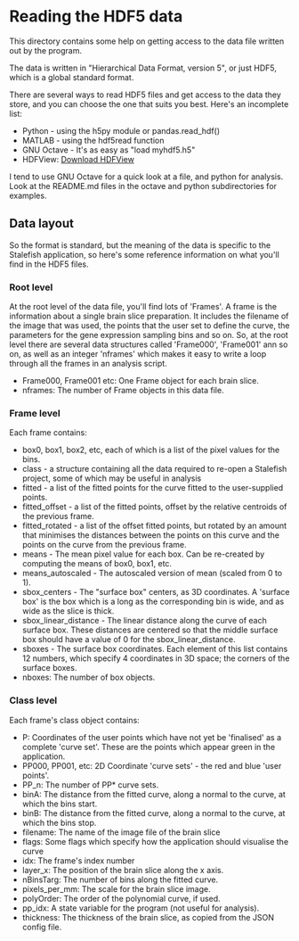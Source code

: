 # Reading the HDF5 data

This directory contains some help on getting access to the data file
written out by the program.

The data is written in "Hierarchical Data Format, version 5", or just
HDF5, which is a global standard format.

There are several ways to read HDF5 files and get access to the data
they store, and you can choose the one that suits you best. Here's an
incomplete list:

* Python - using the h5py module or pandas.read_hdf()
* MATLAB - using the hdf5read function
* GNU Octave - It's as easy as "load myhdf5.h5"
* HDFView: [Download HDFView](https://portal.hdfgroup.org/display/support/Download+HDFView)

I tend to use GNU Octave for a quick look at a file, and python for
analysis. Look at the README.md files in the octave and python
subdirectories for examples.

## Data layout

So the format is standard, but the meaning of the data is specific to
the Stalefish application, so here's some reference information on
what you'll find in the HDF5 files.

### Root level

At the root level of the data file, you'll find lots of 'Frames'. A
frame is the information about a single brain slice preparation. It
includes the filename of the image that was used, the points that the
user set to define the curve, the parameters for the gene expression
sampling bins and so
on. So, at the root level there are several data structures called
'Frame000', 'Frame001' ann so on, as well as an integer 'nframes'
which makes it easy to write a loop through all the frames in an
analysis script.

 * Frame000, Frame001 etc: One Frame object for each brain slice.
 * nframes: The number of Frame objects in this data file.

### Frame level

Each frame contains:

 * box0, box1, box2, etc, each of which is a list of the pixel values
   for the bins.
 * class - a structure containing all the data required to re-open a
   Stalefish project, some of which may be useful in analysis
 * fitted - a list of the fitted points for the curve fitted to the
   user-supplied points.
 * fitted_offset - a list of the fitted points, offset by the relative
   centroids of the previous frame.
 * fitted_rotated - a list of the offset fitted points, but rotated by
   an amount that minimises the distances between the points on this
   curve and the points on the curve from the previous frame.
 * means - The mean pixel value for each box. Can be re-created by
   computing the means of box0, box1, etc.
 * means_autoscaled - The autoscaled version of mean (scaled from 0 to 1).
 * sbox_centers - The "surface box" centers, as 3D coordinates. A
   'surface box' is the box which is a long as the corresponding bin
   is wide, and as wide as the slice is thick.
 * sbox_linear_distance - The linear distance along the curve of each
   surface box. These distances are centered so that the middle
   surface box should have a value of 0 for the sbox_linear_distance.
 * sboxes - The surface box coordinates. Each element of this list
   contains 12 numbers, which specify 4 coordinates in 3D space; the
   corners of the surface boxes.
 * nboxes: The number of box objects.

### Class level

Each frame's class object contains:

 * P: Coordinates of the user points which have not yet be 'finalised'
  as a complete 'curve set'. These are the points which appear green
  in the application.
 * PP000, PP001, etc: 2D Coordinate 'curve sets' - the red and blue
  'user points'.
 * PP_n: The number of PP* curve sets.
 * binA: The distance from the fitted curve, along a normal to the curve, at which the bins start.
 * binB: The distance from the fitted curve, along a normal to the curve, at which the bins stop.
 * filename: The name of the image file of the brain slice
 * flags: Some flags which specify how the application should
  visualise the curve
 * idx: The frame's index number
 * layer_x: The position of the brain slice along the x axis.
 * nBinsTarg: The number of bins along the fitted curve.
 * pixels_per_mm: The scale for the brain slice image.
 * polyOrder: The order of the polynomial curve, if used.
 * pp_idx: A state variable for the program (not useful for analysis).
 * thickness: The thickness of the brain slice, as copied from the
  JSON config file.
